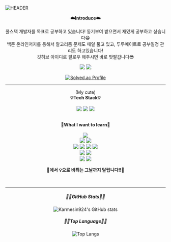 ![HEADER](https://capsule-render.vercel.app/api?type=waving&color=0:EEFF00,100:a82da8&fontColor=FAFAB4&text=Welcome!&height=300&fontSize=60&desc=Karmein924's%20GitHub%20&descAlignY=62&descAlign=55)

<p align="center">
    <Strong>☁️Introduce☁️</Strong><br><br>
    풀스택 개발자를 목표로 공부하고 있습니다! 동기부여 받으면서 재밌게 공부하고 싶습니다😁 <br>
    백준 온라인저지를 통해서 알고리즘 문제도 매일 풀고 있고, 투두메이트로 공부일정 관리도 하고있습니다! <br>
    깃허브 아이디로 팔로우 해주시면 바로 맞팔갑니다😎
</p>
<p align="center" display="inline-block">
  <a href="https://karmesin924.tistory.com/" target="_blank"><img src="https://img.shields.io/badge/Tistory-000000?style=flat&logo=tistory&logoColor=white"/></a>
  <a href="https://www.instagram.com/jj_hong_22/" target="_blank"><img src="https://img.shields.io/badge/instagram-E4405F?style=flat&logo=instagram&logoColor=white"/></a>
</p>
<div align="center">
    
[![Solved.ac Profile](http://mazassumnida.wtf/api/v2/generate_badge?boj=karmesin924)](https://solved.ac/karmesin924/)
</div>
<hr>
<p align="center">
    (My cute)<br><Strong>💡Tech Stack💡</Strong><br><br>
    <img src="https://img.shields.io/badge/cplusplus-00599C?style=flat&logo=cplusplus&logoColor=white"/>
    <img src="https://img.shields.io/badge/javascript-F7DF1E?style=flat&logo=javascript&logoColor=white"/>
    <img src="https://img.shields.io/badge/react-61DAFB?style=flat&logo=react&logoColor=white"/>
    <br><br>
</p>

<p align="center">
    <Strong>🚩What I want to learn🚩</Strong><br><br>
    <img src="https://img.shields.io/badge/typescript-3178C6?style=flat&logo=TypeScript&logoColor=white"/><br>
    <img src="https://img.shields.io/badge/mysql-4479A1?style=flat&logo=MySQL&logoColor=white"/>
    <img src="https://img.shields.io/badge/mongodb-47A248?style=flat&logo=MongoDB&logoColor=white"/><br>
    <img src="https://img.shields.io/badge/spring-6DB33F?style=flat&logo=Spring&logoColor=white"/>
    <img src="https://img.shields.io/badge/springboot-6DB33F?style=flat&logo=SpringBoot&logoColor=white"/>
    <img src="https://img.shields.io/badge/nodedotjs-339933?style=flat&logo=Node.js&logoColor=white"/>
    <img src="https://img.shields.io/badge/express-000000?style=flat&logo=Express.js&logoColor=white"/><br>
    <img src="https://img.shields.io/badge/amazonaws-232F3E?style=flat&logo=amazonaws&logoColor=white"/>
    <img src="https://img.shields.io/badge/docker-2496ED?style=flat&logo=docker&logoColor=white"/><br>
    <img src="https://img.shields.io/badge/linux-FCC624?style=flat&logo=linux&logoColor=white"/>
    <img src="https://img.shields.io/badge/unity-FFFFFF?style=flat&logo=unity&logoColor=black"/>
</p>

<p align="center">
    <Strong>🚩에서 💡으로 바뀌는 그날까지 달립니다!!🏃</Strong>
</p>
<br>
<hr>
<div align="center">
<h5>🏳️‍🌈GitHub Stats🏳️‍🌈</h5>
    
![Karmesin924's GitHub stats](https://github-readme-stats.vercel.app/api?username=Karmesin924&hide=issues&show_icons=true&theme=gruvbox)
</div>

<div align="center">
<h5>🏳️‍🌈Top Language🏳️‍🌈</h5>
    
![Top Langs](https://github-readme-stats.vercel.app/api/top-langs/?username=karmesin924&layout=compact&theme=gruvbox)
</div>
